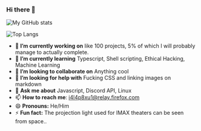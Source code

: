 ### Hi there 👋

![My GitHub stats](https://github-readme-stats.vercel.app/api?username=PreciousWarrior&show_icons=true&theme=dark)

![Top Langs](https://github-readme-stats.vercel.app/api/top-langs/?username=PreciousWarrior&theme=dark)

- 🔭 **I’m currently working on** like 100 projects, 5% of which I will probably manage to actually complete.
- 🌱 **I’m currently learning** Typescript, Shell scripting, Ethical Hacking, Machine Learning
- 👯 **I’m looking to collaborate on** Anything cool
- 🤔 **I’m looking for help with** Fucking CSS and linking images on markdown
- 💬 **Ask me about** Javascript, Discord API, Linux
- 📫 **How to reach me**: [i4l4p8xu1@relay.firefox.com](https://www.youtube.com/watch?v=dQw4w9WgXcQ)
- 😄 **Pronouns:** He/Him
- ⚡ **Fun fact:** The projection light used for IMAX theaters can be seen from space.. 
